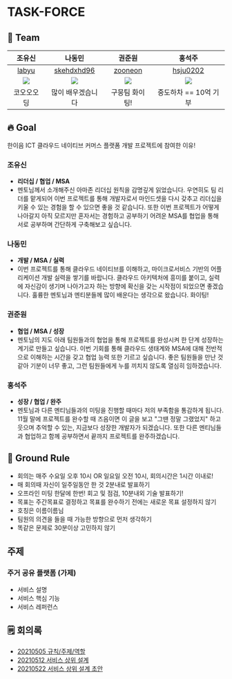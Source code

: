 # TASK-FORCE


## 🦹‍ Team
|조유신|나동민|권준원|홍석주|
|:---:|:---:|:---:|:---:|
|[labyu](https://github.com/labyu)|[skehdxhd96](https://github.com/skehdxhd96)|[zooneon](https://github.com/zooneon)|[hsju0202](https://github.com/hsju0202)|
|![](https://avatars.githubusercontent.com/u/35277854?v=4)|![](https://avatars.githubusercontent.com/u/55571682?v=4)|![](https://avatars.githubusercontent.com/u/59433441?v=4)|![](https://avatars.githubusercontent.com/u/57715601?v=4)|
|코오오오딩|많이 배우겠습니다|구뭉팀 화이팅!|중도하차 == 10억 기부|

## 🔥 Goal
한이음 ICT 클라우드 네이티브 커머스 플랫폼 개발 프로젝트에 참여한 이유!

### 조유신
- **리더십 / 협업 / MSA**
- 멘토님께서 소개해주신 아마존 리더십 원칙을 감명깊게 읽었습니다. 우연히도 팀 리더를 맡게되어 이번 프로젝트를 통해 개발자로서 마인드셋을 다시 갖추고 리더십을 키울 수 있는 경험을 할 수 있으면 좋을 것 같습니다. 또한 이번 프로젝트가 어떻게 나아갈지 아직 모르지만 혼자서는 경험하고 공부하기 어려운 MSA를 협업을 통해 서로 공부하며 간단하게 구축해보고 싶습니다.

### 나동민
- **개발 / MSA / 실력**
- 이번 프로젝트를 통해 클라우드 네이티브를 이해하고, 마이크로서비스 기반의 어플리케이션 개발 실력을 쌓기를 바랍니다. 클라우드 아키텍처에 흥미를 붙이고, 실력에 자신감이 생기며 나아가고자 하는 방향에 확신을 갖는 시작점이 되었으면 좋겠습니다. 훌륭한 멘토님과 멘티분들께 많이 배운다는 생각으로 왔습니다. 화이팅!  

### 권준원
- **협업 / MSA / 성장**
- 멘토님의 지도 아래 팀원들과의 협업을 통해 프로젝트를 완성시켜 한 단계 성장하는 계기로 만들고 싶습니다. 이번 기회를 통해 클라우드 생태계와 MSA에 대해 전반적으로 이해하는 시간을 갖고 협업 능력 또한 기르고 싶습니다. 좋은 팀원들을 만난 것 같아 기분이 너무 좋고, 그런 팀원들에게 누를 끼치지 않도록 열심히 임하겠습니다.

### 홍석주
- **성장 / 협업 / 완주**
- 멘토님과 다른 멘티님들과의 미팅을 진행할 때마다 저의 부족함을 통감하게 됩니다. 11월 말에 프로젝트를 완수할 때 즈음이면 이 글을 보고 "그땐 정말 그랬었지" 하고 웃으며 추억할 수 있는, 지금보다 성장한 개발자가 되겠습니다. 또한 다른 멘티님들과 협업하고 함께 공부하면서 끝까지 프로젝트를 완주하겠습니다.

## 📝 Ground Rule
- 회의는 매주 수요일 오후 10시 OR 일요일 오전 10시, 회의시간은 1시간 이내로!
- 매 회의때 자신이 일주일동안 한 것 2분내로 발표하기
- 오프라인 미팅 한달에 한번! 회고 및 점검, 10분내외 기술 발표하기!
- 목표는 주간목표로 결정하고 목표를 완수하기 전에는 새로운 목표 설정하지 않기
- 호칭은 이름이름님
- 팀원의 의견을 들을 때 가능한 방향으로 먼저 생각하기
- 똑같은 문제로 30분이상 고민하지 않기


## 주제
### 주거 공유 플랫폼 (가제)
- 서비스 설명
- 서비스 핵심 기능
- 서비스 레퍼런스

## 🗒 회의록
- [20210505 규칙/주제/역할](https://github.com/Hanium-Cloud/TASK-FORCE/blob/main/%ED%9A%8C%EC%9D%98%EB%A1%9D/%ED%9A%8C%EC%9D%98-20210505.md)
- [20210512 서비스 상위 설계](https://github.com/Hanium-Cloud/TASK-FORCE/blob/main/%ED%9A%8C%EC%9D%98%EB%A1%9D/%ED%9A%8C%EC%9D%98-20210512.md)
- [20210522 서비스 상위 설계 초안](https://github.com/Hanium-Cloud/TASK-FORCE/blob/main/%ED%9A%8C%EC%9D%98%EB%A1%9D/%ED%9A%8C%EC%9D%98-20210522.md)
